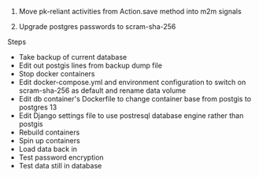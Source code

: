 1. Move pk-reliant activities from Action.save method into m2m signals

2. Upgrade postgres passwords to scram-sha-256

Steps
  * Take backup of current database
  * Edit out postgis lines from backup dump file
  * Stop docker containers
  * Edit docker-compose.yml and environment configuration
    to switch on scram-sha-256 as default and rename 
    data volume
  * Edit db container's Dockerfile to change container base 
    from postgis to postgres 13
  * Edit Django settings file to use postresql database 
    engine rather than postgis
  * Rebuild containers
  * Spin up containers
  * Load data back in 
  * Test password encryption
  * Test data still in database